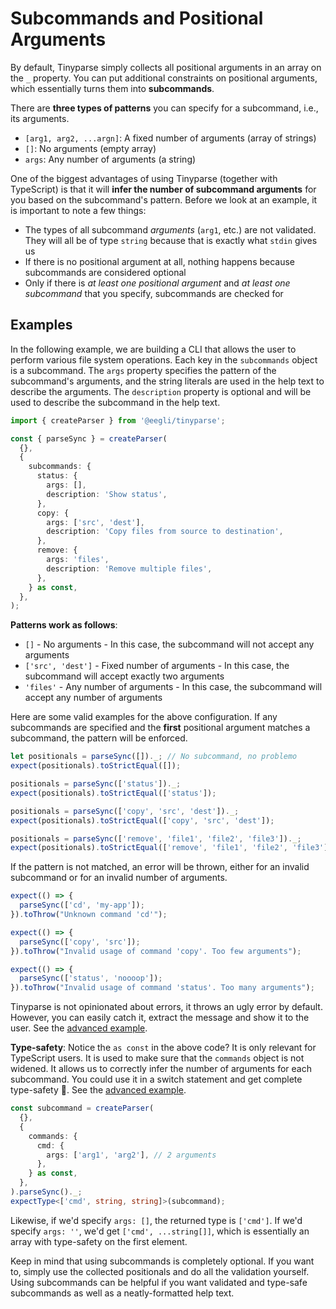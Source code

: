 # Subcommands and Positional Arguments

By default, Tinyparse simply collects all positional arguments in an array on the `_` property. You can put additional constraints on positional arguments, which essentially turns them into **subcommands**.

There are **three types of patterns** you can specify for a subcommand, i.e., its arguments.

- `[arg1, arg2, ...argn]`: A fixed number of arguments (array of strings)
- `[]`: No arguments (empty array)
- `args`: Any number of arguments (a string)

One of the biggest advantages of using Tinyparse (together with TypeScript) is that it will **infer the number of subcommand arguments** for you based on the subcommand's pattern. Before we look at an example, it is important to note a few things:

- The types of all subcommand _arguments_ (`arg1`, etc.) are not validated. They will all be of type `string` because that is exactly what `stdin` gives us
- If there is no positional argument at all, nothing happens because subcommands are considered optional
- Only if there is _at least one positional argument_ and _at least one subcommand_ that you specify, subcommands are checked for

## Examples

In the following example, we are building a CLI that allows the user to perform various file system operations. Each key in the `subcommands` object is a subcommand. The `args` property specifies the pattern of the subcommand's arguments, and the string literals are used in the help text to describe the arguments. The `description` property is optional and will be used to describe the subcommand in the help text.

<!-- doctest: cli arguments, command arguments advanced -->

```ts
import { createParser } from '@eegli/tinyparse';

const { parseSync } = createParser(
  {},
  {
    subcommands: {
      status: {
        args: [],
        description: 'Show status',
      },
      copy: {
        args: ['src', 'dest'],
        description: 'Copy files from source to destination',
      },
      remove: {
        args: 'files',
        description: 'Remove multiple files',
      },
    } as const,
  },
);
```

**Patterns work as follows**:

- `[]` - No arguments - In this case, the subcommand will not accept any arguments
- `['src', 'dest']` - Fixed number of arguments - In this case, the subcommand will accept exactly two arguments
- `'files'` - Any number of arguments - In this case, the subcommand will accept any number of arguments

Here are some valid examples for the above configuration. If any subcommands are specified and the **first** positional argument matches a subcommand, the pattern will be enforced.

```ts
let positionals = parseSync([])._; // No subcommand, no problemo
expect(positionals).toStrictEqual([]);

positionals = parseSync(['status'])._;
expect(positionals).toStrictEqual(['status']);

positionals = parseSync(['copy', 'src', 'dest'])._;
expect(positionals).toStrictEqual(['copy', 'src', 'dest']);

positionals = parseSync(['remove', 'file1', 'file2', 'file3'])._;
expect(positionals).toStrictEqual(['remove', 'file1', 'file2', 'file3']);
```

If the pattern is not matched, an error will be thrown, either for an invalid subcommand or for an invalid number of arguments.

```ts
expect(() => {
  parseSync(['cd', 'my-app']);
}).toThrow("Unknown command 'cd'");

expect(() => {
  parseSync(['copy', 'src']);
}).toThrow("Invalid usage of command 'copy'. Too few arguments");

expect(() => {
  parseSync(['status', 'noooop']);
}).toThrow("Invalid usage of command 'status'. Too many arguments");
```

Tinyparse is not opinionated about errors, it throws an ugly error by default. However, you can easily catch it, extract the message and show it to the user. See the [advanced example](/examples.md).

**Type-safety**: Notice the `as const` in the above code? It is only relevant for TypeScript users. It is used to make sure that the `commands` object is not widened. It allows us to correctly infer the number of arguments for each subcommand. You could use it in a switch statement and get complete type-safety 🥰. See the [advanced example](/examples.md).

```ts
const subcommand = createParser(
  {},
  {
    commands: {
      cmd: {
        args: ['arg1', 'arg2'], // 2 arguments
      },
    } as const,
  },
).parseSync()._;
expectType<['cmd', string, string]>(subcommand);
```

Likewise, if we'd specify `args: []`, the returned type is `['cmd']`. If we'd specify `args: ''`, we'd get `['cmd', ...string[]]`, which is essentially an array with type-safety on the first element.

Keep in mind that using subcommands is completely optional. If you want to, simply use the collected positionals and do all the validation yourself. Using subcommands can be helpful if you want validated and type-safe subcommands as well as a neatly-formatted help text.
